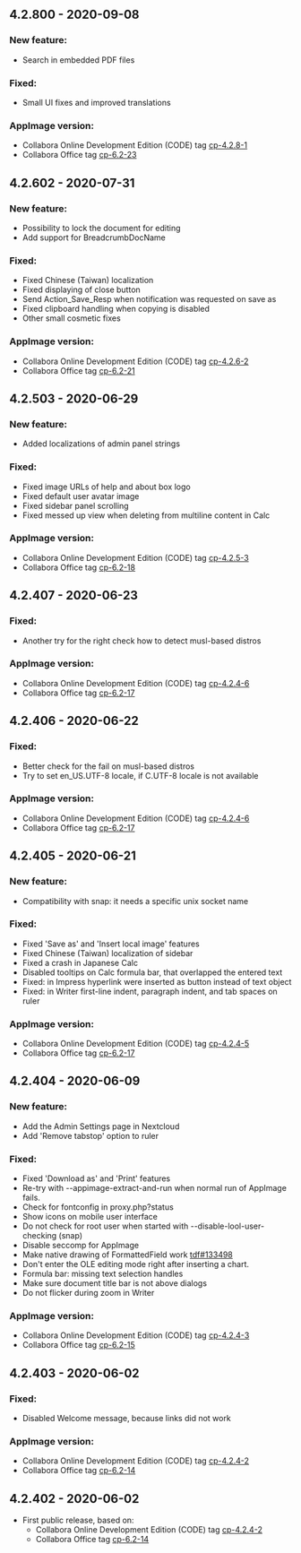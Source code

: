 ## 4.2.800 - 2020-09-08
### New feature:
- Search in embedded PDF files
### Fixed:
- Small UI fixes and improved translations
### AppImage version:
- Collabora Online Development Edition (CODE) tag [cp-4.2.8-1](https://git.libreoffice.org/online/+/refs/tags/cp-4.2.8-1)
- Collabora Office tag [cp-6.2-23](https://git.libreoffice.org/core/+/refs/tags/cp-6.2-23)

## 4.2.602 - 2020-07-31
### New feature:
- Possibility to lock the document for editing
- Add support for BreadcrumbDocName
### Fixed:
- Fixed Chinese (Taiwan) localization
- Fixed displaying of close button
- Send Action_Save_Resp when notification was requested on save as
- Fixed clipboard handling when copying is disabled
- Other small cosmetic fixes
### AppImage version:
- Collabora Online Development Edition (CODE) tag [cp-4.2.6-2](https://git.libreoffice.org/online/+/refs/tags/cp-4.2.6-2)
- Collabora Office tag [cp-6.2-21](https://git.libreoffice.org/core/+/refs/tags/cp-6.2-21)

## 4.2.503 - 2020-06-29
### New feature:
- Added localizations of admin panel strings
### Fixed:
- Fixed image URLs of help and about box logo
- Fixed default user avatar image
- Fixed sidebar panel scrolling
- Fixed messed up view when deleting from multiline content in Calc
### AppImage version:
- Collabora Online Development Edition (CODE) tag [cp-4.2.5-3](https://git.libreoffice.org/online/+/refs/tags/cp-4.2.5-3)
- Collabora Office tag [cp-6.2-18](https://git.libreoffice.org/core/+/refs/tags/cp-6.2-18)

## 4.2.407 - 2020-06-23
### Fixed:
- Another try for the right check how to detect musl-based distros
### AppImage version:
- Collabora Online Development Edition (CODE) tag [cp-4.2.4-6](https://git.libreoffice.org/online/+/refs/tags/cp-4.2.4-6)
- Collabora Office tag [cp-6.2-17](https://git.libreoffice.org/core/+/refs/tags/cp-6.2-17)

## 4.2.406 - 2020-06-22
### Fixed:
- Better check for the fail on musl-based distros
- Try to set en_US.UTF-8 locale, if C.UTF-8 locale is not available
### AppImage version:
- Collabora Online Development Edition (CODE) tag [cp-4.2.4-6](https://git.libreoffice.org/online/+/refs/tags/cp-4.2.4-6)
- Collabora Office tag [cp-6.2-17](https://git.libreoffice.org/core/+/refs/tags/cp-6.2-17)

## 4.2.405 - 2020-06-21
### New feature:
- Compatibility with snap: it needs a specific unix socket name
### Fixed:
- Fixed 'Save as' and 'Insert local image' features
- Fixed Chinese (Taiwan) localization of sidebar
- Fixed a crash in Japanese Calc
- Disabled tooltips on Calc formula bar, that overlapped the entered text
- Fixed: in Impress hyperlink were inserted as button instead of text object
- Fixed: in Writer first-line indent, paragraph indent, and tab spaces on ruler
### AppImage version:
- Collabora Online Development Edition (CODE) tag [cp-4.2.4-5](https://git.libreoffice.org/online/+/refs/tags/cp-4.2.4-5)
- Collabora Office tag [cp-6.2-17](https://git.libreoffice.org/core/+/refs/tags/cp-6.2-17)

## 4.2.404 - 2020-06-09
### New feature:
- Add the Admin Settings page in Nextcloud
- Add 'Remove tabstop' option to ruler
### Fixed:
- Fixed 'Download as' and 'Print' features
- Re-try with --appimage-extract-and-run when normal run of AppImage fails.
- Check for fontconfig in proxy.php?status
- Show icons on mobile user interface
- Do not check for root user when started with --disable-lool-user-checking (snap)
- Disable seccomp for AppImage
- Make native drawing of FormattedField work [tdf#133498](https://bugs.documentfoundation.org/show_bug.cgi?id=133498)
- Don't enter the OLE editing mode right after inserting a chart.
- Formula bar: missing text selection handles
- Make sure document title bar is not above dialogs
- Do not flicker during zoom in Writer
### AppImage version:
- Collabora Online Development Edition (CODE) tag [cp-4.2.4-3](https://git.libreoffice.org/online/+/refs/tags/cp-4.2.4-3)
- Collabora Office tag [cp-6.2-15](https://git.libreoffice.org/core/+/refs/tags/cp-6.2-15)

## 4.2.403 - 2020-06-02
### Fixed:
- Disabled Welcome message, because links did not work
### AppImage version:
- Collabora Online Development Edition (CODE) tag [cp-4.2.4-2](https://git.libreoffice.org/online/+/refs/tags/cp-4.2.4-2)
- Collabora Office tag [cp-6.2-14](https://git.libreoffice.org/core/+/refs/tags/cp-6.2-14)

## 4.2.402 - 2020-06-02
- First public release, based on:
  - Collabora Online Development Edition (CODE) tag [cp-4.2.4-2](https://git.libreoffice.org/online/+/refs/tags/cp-4.2.4-2)
  - Collabora Office tag [cp-6.2-14](https://git.libreoffice.org/core/+/refs/tags/cp-6.2-14)
